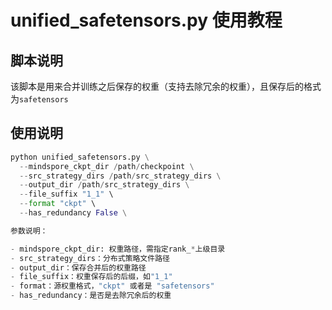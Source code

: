 # unified_safetensors.py 使用教程

## 脚本说明

该脚本是用来合并训练之后保存的权重（支持去除冗余的权重），且保存后的格式为`safetensors`

## 使用说明

```python
python unified_safetensors.py \
  --mindspore_ckpt_dir /path/checkpoint \
  --src_strategy_dirs /path/src_strategy_dirs \
  --output_dir /path/src_strategy_dirs \
  --file_suffix "1_1" \
  --format "ckpt" \
  --has_redundancy False \

参数说明：

- mindspore_ckpt_dir: 权重路径，需指定rank_*上级目录
- src_strategy_dirs：分布式策略文件路径
- output_dir：保存合并后的权重路径
- file_suffix：权重保存后的后缀，如"1_1"
- format：源权重格式，"ckpt" 或者是 "safetensors"
- has_redundancy：是否是去除冗余后的权重
```

